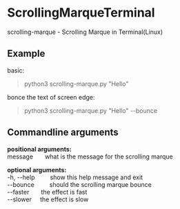 # ScrollingMarqueTerminal
  
  
scrolling-marque - Scrolling Marque in Terminal(Linux)

## Example
basic:
> python3 scrolling-marque.py "Hello"

bonce the text of screen edge:
> python3 scrolling-marque.py "Hello" --bounce
  
## Commandline arguments

**positional arguments:**  
message &nbsp;&nbsp;&nbsp;&nbsp;&nbsp; what is the message for the scrolling marque
  
  
**optional arguments:**  
-h, --help &nbsp;&nbsp;&nbsp;&nbsp;&nbsp;  &nbsp; show this help message and exit  
--bounce &nbsp;&nbsp;&nbsp;&nbsp;&nbsp;&nbsp;&nbsp;     should the scrolling marque bounce  
--faster &nbsp;&nbsp;&nbsp; &nbsp;  the effect is fast  
--slower &nbsp; &nbsp;    the effect is slow
